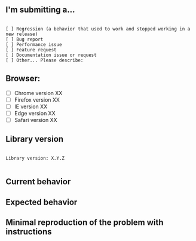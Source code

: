 <!--
PLEASE HELP US TO HELP YOU BETTER AND FASTER BY PROVIDING THE FOLLOWING INFORMATION.
-->

## I'm submitting a...
<!-- Check one of the following options with "x" -->
<pre><code>
[ ] Regression (a behavior that used to work and stopped working in a new release)
[ ] Bug report  <!-- Please search GitHub for a similar issue or PR before submitting -->
[ ] Performance issue
[ ] Feature request
[ ] Documentation issue or request
[ ] Other... Please describe:
</code></pre>

## Browser:
- [ ] Chrome version XX
- [ ] Firefox version XX
- [ ] IE version XX
- [ ] Edge version XX
- [ ] Safari version XX

## Library version

<pre><code>
Library version: X.Y.Z
<!-- Check whether this is still an issue in the most recent version -->
</code></pre>

## Current behavior
<!-- Describe how the issue manifests. -->


## Expected behavior
<!-- Describe what the desired behavior would be. -->


## Minimal reproduction of the problem with instructions
<!-- please provide the *STEPS TO REPRODUCE* -->



